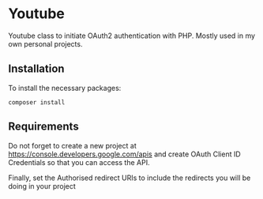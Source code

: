 # Youtube

Youtube class to initiate OAuth2 authentication with PHP.  Mostly used in my own personal projects.

## Installation

To install the necessary packages:

```
composer install
```

## Requirements

Do not forget to create a new project at https://console.developers.google.com/apis and create OAuth Client ID Credentials so that you can access the API.

Finally, set the Authorised redirect URIs to include the redirects you will be doing in your project
